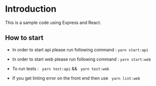 # Introduction

This is a sample code using Express and React.

## How to start 

- In order to start api please run following command : ``` yarn start:api ```
- In order to start web please run following command : ``` yarn start:web ```


- To run tests : ``` yarn test:api``` && ``` yarn test:web```


- If you get linting error on the front end then use ``` yarn lint:web```

